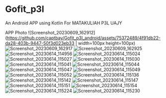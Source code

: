 # Gofit_p3l

An Android APP using Kotlin For MATAKULIAH P3L UAJY

APP Photo
![Screenshot_20230609_162912](https://github.com/captbay/Gofit_p3l_android/assets/75372489/4f91db22-da28-403b-9447-50f3d023eb33 | width=100px height=100px)
![Screenshot_20230609_162917](https://github.com/captbay/Gofit_p3l_android/assets/75372489/cbaeb4b7-a63e-40cd-970c-5bb65f3f0c4d)
![Screenshot_20230609_162925](https://github.com/captbay/Gofit_p3l_android/assets/75372489/87de88d2-a4f4-4fae-8206-450a2f3dae8a)
![Screenshot_20230614_114956](https://github.com/captbay/Gofit_p3l_android/assets/75372489/2a05150e-1041-4991-bce4-c83fb213e02f)
![Screenshot_20230614_115024](https://github.com/captbay/Gofit_p3l_android/assets/75372489/3cad0fb0-b230-4ac6-b1b6-3734c3b47807)
![Screenshot_20230614_115027](https://github.com/captbay/Gofit_p3l_android/assets/75372489/55494bca-74a3-4eb4-8824-44fbc347721f)
![Screenshot_20230614_115030](https://github.com/captbay/Gofit_p3l_android/assets/75372489/d4da53f8-677a-41e2-adbd-fa58e585fb21)
![Screenshot_20230614_115041](https://github.com/captbay/Gofit_p3l_android/assets/75372489/af225680-a456-4f4b-9671-b716063e7808)
![Screenshot_20230614_115044](https://github.com/captbay/Gofit_p3l_android/assets/75372489/49e70c8b-8219-4f86-9656-55b7e008fd8a)
![Screenshot_20230614_115047](https://github.com/captbay/Gofit_p3l_android/assets/75372489/da1d234a-f8e2-4420-aa6e-02875fc6bb21)
![Screenshot_20230614_115049](https://github.com/captbay/Gofit_p3l_android/assets/75372489/ea73bba8-102b-4565-af2e-6c7589ef889f)
![Screenshot_20230614_115052](https://github.com/captbay/Gofit_p3l_android/assets/75372489/9cb49d58-497c-45a5-b2dc-c0a82425362a)
![Screenshot_20230614_115136](https://github.com/captbay/Gofit_p3l_android/assets/75372489/306182d6-8875-4571-9459-698370e855a6)
![Screenshot_20230614_115142](https://github.com/captbay/Gofit_p3l_android/assets/75372489/c5189595-1adc-40b0-a37a-c59c9dbb0bb1)
![Screenshot_20230614_115147](https://github.com/captbay/Gofit_p3l_android/assets/75372489/f080e36c-2871-4b50-9199-7612eb2bc76e)
![Screenshot_20230614_115151](https://github.com/captbay/Gofit_p3l_android/assets/75372489/1a9a5df2-63cc-4b86-92f0-70239f27e011)
![Screenshot_20230614_115154](https://github.com/captbay/Gofit_p3l_android/assets/75372489/acff9fb4-97b2-4bf8-af55-b022bfbca107)
![Screenshot_20230614_115224](https://github.com/captbay/Gofit_p3l_android/assets/75372489/094c4cf0-e6bc-4ff0-9ca4-16304ac1b522)
![Screenshot_20230614_115230](https://github.com/captbay/Gofit_p3l_android/assets/75372489/847e1cb2-4982-4c3b-94ac-5c2d30a99ef6)
